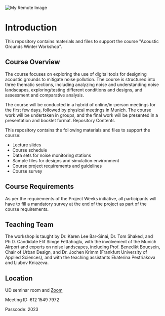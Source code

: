 ![My Remote Image](https://www.munich-airport.com/_b/0000000000000001237076bb5890a08b/blumenwiese-fz1.jpg)

# Introduction

This repository contains materials and files to support the course "Acoustic Grounds Winter Workshop".

## Course Overview
The course focuses on exploring the use of digital tools for designing acoustic grounds to mitigate noise pollution. The course is structured into three thematic sections, including analyzing noise and understanding noise landscapes, exploring/testing different conditions and designs, and assessment and comparative analysis.

The course will be conducted in a hybrid of online/in-person meetings for the first few days, followed by physical meetings in Munich. The course work will be undertaken in groups, and the final work will be presented in a presentation and booklet format.
Repository Contents

This repository contains the following materials and files to support the course:

- Lecture slides
- Course schedule
- Data sets for noise monitoring stations
- Sample files for designs and simulation environment
- Course project requirements and guidelines
- Course survey

## Course Requirements

As per the requirements of the Project Weeks initiative, all participants will have to fill a mandatory survey at the end of the project as part of the course requirements.

## Teaching Team

The workshop is taught by Dr. Karen Lee Bar-Sinai, Dr. Tom Shaked, and Ph.D. Candidate Elif Simge Fettahoglu, with the involvement of the Munich Airport and experts on noise landscapes, including Prof. Benedikt Boucsein, Chair of Urban Design, and Dr. Jochen Krimm (Frankfurt University of Applied Sciences), and with the teaching assistants Ekaterina Pestriakova and Liubov Kniazeva.

## Location
UD seminar room and [Zoom](https://tum-conf.zoom.us/j/61215497972?pwd=NHZRYzdRWnEzUmRlZmgrUmFpM3RJUT09) 

Meeting ID: 612 1549 7972

Passcode: 2023
